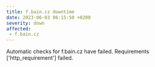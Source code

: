```yaml
---
title: f.bain.cz downtime
date: 2023-06-03 06:15:50 +0200
severity: down
affected:
 - f.bain.cz
---
```

Automatic checks for f.bain.cz have failed. Requirements ['http_requirement'] failed.

